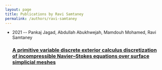 ```yaml
---
layout: page
title: Publications by Ravi Samtaney
permalink: /authors/ravi-samtaney
---
```


<ul class="post-list">
<li><span class='post-meta'>2021 -- Pankaj Jagad, Abdullah Abukhwejah, Mamdouh Mohamed, Ravi Samtaney</span><h3><a class='post-link' href="{{ site.baseurl }}/a-primitive-variable-discrete-exterior-calculus-discretization-of-incompressible-navier-stokes-equations-over-surface-simplicial-meshes">A primitive variable discrete exterior calculus discretization of incompressible Navier–Stokes equations over surface simplicial meshes</a></h3></li>

</ul>
